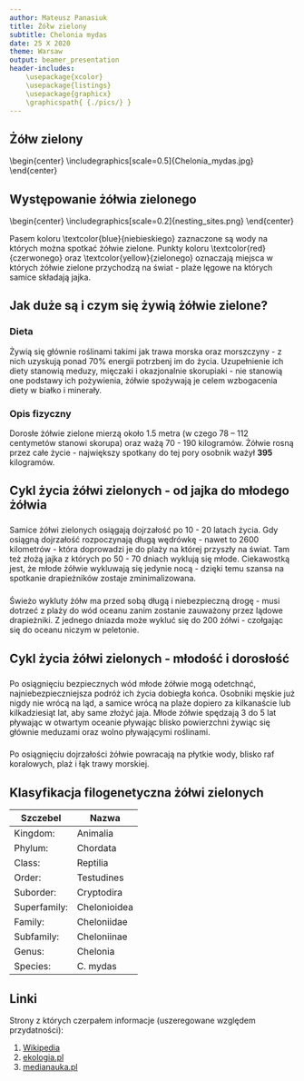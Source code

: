 ```yaml
---
author: Mateusz Panasiuk
title: Żółw zielony
subtitle: Chelonia mydas
date: 25 X 2020
theme: Warsaw
output: beamer_presentation
header-includes: 
    \usepackage{xcolor}
    \usepackage{listings}
    \usepackage{graphicx}
    \graphicspath{ {./pics/} }
---
```




## Żółw zielony


\begin{center}
  \includegraphics[scale=0.5]{Chelonia_mydas.jpg}
\end{center}


## Występowanie żółwia zielonego

\begin{center}
  \includegraphics[scale=0.2]{nesting_sites.png}
\end{center}

Pasem koloru \textcolor{blue}{niebieskiego} zaznaczone są wody na których można spotkać żółwie zielone.
Punkty koloru \textcolor{red}{czerwonego} oraz \textcolor{yellow}{zielonego} oznaczają miejsca w których żółwie zielone przychodzą na świat - plaże lęgowe na których samice składają jajka.


## Jak duże są i czym się żywią żółwie zielone?


### Dieta
Żywią się głównie roślinami takimi jak trawa morska oraz morszczyny - z nich uzyskują ponad 70% energii potrzbenj im do życia. Uzupełnienie ich diety stanowią meduzy, mięczaki i okazjonalnie skorupiaki - nie stanowią one podstawy ich pożywienia, żółwie spożywają je celem wzbogacenia diety w białko i minerały.

### Opis fizyczny
Dorosłe żółwie zielone mierzą około 1.5 metra (w czego 78 – 112 centymetów stanowi skorupa) oraz ważą 70 - 190 kilogramów. Żółwie rosną przez całe życie - największy spotkany do tej pory osobnik ważył **395** kilogramów.


## Cykl życia żółwi zielonych - od jajka do młodego żółwia
###
Samice żółwi zielonych osiągają dojrzałość po 10 - 20 latach życia. Gdy osiągną dojrzałość rozpoczynają długą wędrówkę - nawet to 2600 kilometrów - która doprowadzi je do plaży na której przyszły na świat. Tam też złożą jajka z których po 50 - 70 dniach wyklują się młode. Ciekawostką jest, że młode żółwie wykluwają się jedynie nocą - dzięki temu szansa na spotkanie drapieżników zostaje zminimalizowana.

###
Świeżo wykluty żółw ma przed sobą długą i niebezpieczną drogę - musi dotrzeć z plaży do wód oceanu zanim zostanie zauważony przez lądowe drapieżniki. Z jednego dniazda może wykluć się do 200 żółwi - czołgając się do oceanu niczym w peletonie.

## Cykl życia żółwi zielonych - młodość i dorosłość
###
Po osiągnięciu bezpiecznych wód młode żółwie mogą odetchnąć, najniebezpieczniejsza podróż ich życia dobiegła końca. Osobniki męskie już nigdy nie wrócą na ląd, a samice wrócą na plaże dopiero za kilkanaście lub kilkadziesiąt lat, aby same złożyć jaja. Młode żółwie spędzają 3 do 5 lat pływając w otwartym oceanie pływając blisko powierzchni żywiąc się głównie meduzami oraz wolno pływającymi roślinami.

###
Po osiągnięciu dojrzałości żółwie powracają na płytkie wody, blisko raf koralowych, plaż i łąk trawy morskiej.


## Klasyfikacja filogenetyczna żółwi zielonych

| Szczebel      | Nazwa          |
|--------------|---------------|
|Kingdom: 	|Animalia      |
|Phylum: 	|Chordata      |
|Class: 	|Reptilia      |
|Order: 	|Testudines    |
|Suborder: 	|Cryptodira    |
|Superfamily: 	|Chelonioidea  |
|Family: 	|Cheloniidae   |
|Subfamily: 	|Cheloniinae   |
|Genus: 	|Chelonia      |
|Species: 	|C. mydas      |


## Linki

Strony z których czerpałem informacje (uszeregowane względem przydatności):

1. [Wikipedia](https://en.wikipedia.org/wiki/Green_sea_turtle)
2. [ekologia.pl](https://www.ekologia.pl/wiedza/zwierzeta/zolw-zielony)
3. [medianauka.pl](https://www.medianauka.pl/zolw-zielony)


